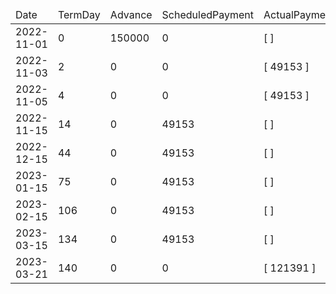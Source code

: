<table><thead><tr><td>Date</td><td>TermDay</td><td>Advance</td><td>ScheduledPayment</td><td>ActualPayments</td><td>NetEffect</td><td>PaymentStatus</td><td>BalanceStatus</td><td>CumulativeInterest</td><td>NewInterest</td><td>NewPenaltyCharges</td><td>PrincipalPortion</td><td>ProductFeesPortion</td><td>InterestPortion</td><td>PenaltyChargesPortion</td><td>ProductFeesRefund</td><td>PrincipalBalance</td><td>ProductFeesBalance</td><td>InterestBalance</td><td>PenaltyChargesBalance</td></tr></thead><tbody><tr><td>2022-11-01</td><td>0</td><td>150000</td><td>0</td><td>[  ]</td><td>0</td><td>ValueNone</td><td>OpenBalance</td><td>0</td><td>0</td><td>0</td><td>0</td><td>0</td><td>0</td><td>0</td><td>0</td><td>150000</td><td>0</td><td>0</td><td>0</td></tr><tr><td>2022-11-03</td><td>2</td><td>0</td><td>0</td><td>[ 49153 ]</td><td>49153</td><td>ExtraPayment</td><td>OpenBalance</td><td>2400</td><td>2400</td><td>0</td><td>46753</td><td>0</td><td>2400</td><td>0</td><td>0</td><td>103247</td><td>0</td><td>0</td><td>0</td></tr><tr><td>2022-11-05</td><td>4</td><td>0</td><td>0</td><td>[ 49153 ]</td><td>49153</td><td>ExtraPayment</td><td>OpenBalance</td><td>4051</td><td>1651</td><td>0</td><td>47502</td><td>0</td><td>1651</td><td>0</td><td>0</td><td>55745</td><td>0</td><td>0</td><td>0</td></tr><tr><td>2022-11-15</td><td>14</td><td>0</td><td>49153</td><td>[  ]</td><td>0</td><td>MissedPayment</td><td>OpenBalance</td><td>8510</td><td>4459</td><td>1000</td><td>0</td><td>0</td><td>0</td><td>0</td><td>0</td><td>55745</td><td>0</td><td>4459</td><td>1000</td></tr><tr><td>2022-12-15</td><td>44</td><td>0</td><td>49153</td><td>[  ]</td><td>0</td><td>MissedPayment</td><td>OpenBalance</td><td>21888</td><td>13378</td><td>1000</td><td>0</td><td>0</td><td>0</td><td>0</td><td>0</td><td>55745</td><td>0</td><td>17837</td><td>2000</td></tr><tr><td>2023-01-15</td><td>75</td><td>0</td><td>49153</td><td>[  ]</td><td>0</td><td>MissedPayment</td><td>OpenBalance</td><td>35712</td><td>13824</td><td>1000</td><td>0</td><td>0</td><td>0</td><td>0</td><td>0</td><td>55745</td><td>0</td><td>31661</td><td>3000</td></tr><tr><td>2023-02-15</td><td>106</td><td>0</td><td>49153</td><td>[  ]</td><td>0</td><td>MissedPayment</td><td>OpenBalance</td><td>49536</td><td>13824</td><td>1000</td><td>0</td><td>0</td><td>0</td><td>0</td><td>0</td><td>55745</td><td>0</td><td>45485</td><td>4000</td></tr><tr><td>2023-03-15</td><td>134</td><td>0</td><td>49153</td><td>[  ]</td><td>0</td><td>MissedPayment</td><td>OpenBalance</td><td>62022</td><td>12486</td><td>1000</td><td>0</td><td>0</td><td>0</td><td>0</td><td>0</td><td>55745</td><td>0</td><td>57971</td><td>5000</td></tr><tr><td>2023-03-21</td><td>140</td><td>0</td><td>0</td><td>[ 121391 ]</td><td>121391</td><td>ExtraPayment</td><td>PaidInFull</td><td>64697</td><td>2675</td><td>0</td><td>55745</td><td>0</td><td>60646</td><td>5000</td><td>0</td><td>0</td><td>0</td><td>0</td><td>0</td></tr></tbody></table>